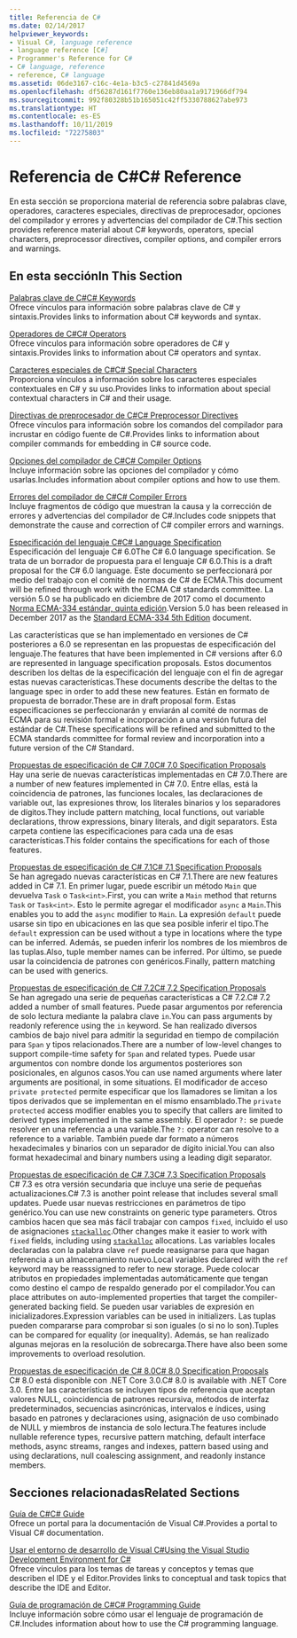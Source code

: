 ```yaml
---
title: Referencia de C#
ms.date: 02/14/2017
helpviewer_keywords:
- Visual C#, language reference
- language reference [C#]
- Programmer's Reference for C#
- C# language, reference
- reference, C# language
ms.assetid: 06de3167-c16c-4e1a-b3c5-c27841d4569a
ms.openlocfilehash: df56287d161f7760e136eb80aa1a9171966df794
ms.sourcegitcommit: 992f80328b51b165051c42ff5330788627abe973
ms.translationtype: HT
ms.contentlocale: es-ES
ms.lasthandoff: 10/11/2019
ms.locfileid: "72275803"
---
```

# <a name="c-reference"></a><span data-ttu-id="e2c46-102">Referencia de C#</span><span class="sxs-lookup"><span data-stu-id="e2c46-102">C# Reference</span></span>
<span data-ttu-id="e2c46-103">En esta sección se proporciona material de referencia sobre palabras clave, operadores, caracteres especiales, directivas de preprocesador, opciones del compilador y errores y advertencias del compilador de C#.</span><span class="sxs-lookup"><span data-stu-id="e2c46-103">This section provides reference material about C# keywords, operators, special characters, preprocessor directives, compiler options, and compiler errors and warnings.</span></span>  
  
## <a name="in-this-section"></a><span data-ttu-id="e2c46-104">En esta sección</span><span class="sxs-lookup"><span data-stu-id="e2c46-104">In This Section</span></span>  
 [<span data-ttu-id="e2c46-105">Palabras clave de C#</span><span class="sxs-lookup"><span data-stu-id="e2c46-105">C# Keywords</span></span>](./keywords/index.md)  
 <span data-ttu-id="e2c46-106">Ofrece vínculos para información sobre palabras clave de C# y sintaxis.</span><span class="sxs-lookup"><span data-stu-id="e2c46-106">Provides links to information about C# keywords and syntax.</span></span>  
  
 [<span data-ttu-id="e2c46-107">Operadores de C#</span><span class="sxs-lookup"><span data-stu-id="e2c46-107">C# Operators</span></span>](./operators/index.md)  
 <span data-ttu-id="e2c46-108">Ofrece vínculos para información sobre operadores de C# y sintaxis.</span><span class="sxs-lookup"><span data-stu-id="e2c46-108">Provides links to information about C# operators and syntax.</span></span>  

 [<span data-ttu-id="e2c46-109">Caracteres especiales de C#</span><span class="sxs-lookup"><span data-stu-id="e2c46-109">C# Special Characters</span></span>](./tokens/index.md)  
 <span data-ttu-id="e2c46-110">Proporciona vínculos a información sobre los caracteres especiales contextuales en C# y su uso.</span><span class="sxs-lookup"><span data-stu-id="e2c46-110">Provides links to information about special contextual characters in C# and their usage.</span></span>  

 [<span data-ttu-id="e2c46-111">Directivas de preprocesador de C#</span><span class="sxs-lookup"><span data-stu-id="e2c46-111">C# Preprocessor Directives</span></span>](./preprocessor-directives/index.md)  
 <span data-ttu-id="e2c46-112">Ofrece vínculos para información sobre los comandos del compilador para incrustar en código fuente de C#.</span><span class="sxs-lookup"><span data-stu-id="e2c46-112">Provides links to information about compiler commands for embedding in C# source code.</span></span>  
  
 [<span data-ttu-id="e2c46-113">Opciones del compilador de C#</span><span class="sxs-lookup"><span data-stu-id="e2c46-113">C# Compiler Options</span></span>](./compiler-options/index.md)  
 <span data-ttu-id="e2c46-114">Incluye información sobre las opciones del compilador y cómo usarlas.</span><span class="sxs-lookup"><span data-stu-id="e2c46-114">Includes information about compiler options and how to use them.</span></span>  
  
 [<span data-ttu-id="e2c46-115">Errores del compilador de C#</span><span class="sxs-lookup"><span data-stu-id="e2c46-115">C# Compiler Errors</span></span>](./compiler-messages/index.md)  
 <span data-ttu-id="e2c46-116">Incluye fragmentos de código que muestran la causa y la corrección de errores y advertencias del compilador de C#.</span><span class="sxs-lookup"><span data-stu-id="e2c46-116">Includes code snippets that demonstrate the cause and correction of C# compiler errors and warnings.</span></span>  
  
 [<span data-ttu-id="e2c46-117">Especificación del lenguaje C#</span><span class="sxs-lookup"><span data-stu-id="e2c46-117">C# Language Specification</span></span>](../../../_csharplang/spec/introduction.md)  
 <span data-ttu-id="e2c46-118">Especificación del lenguaje C# 6.0</span><span class="sxs-lookup"><span data-stu-id="e2c46-118">The C# 6.0 language specification.</span></span> <span data-ttu-id="e2c46-119">Se trata de un borrador de propuesta para el lenguaje C# 6.0.</span><span class="sxs-lookup"><span data-stu-id="e2c46-119">This is a draft proposal for the C# 6.0 language.</span></span> <span data-ttu-id="e2c46-120">Este documento se perfeccionará por medio del trabajo con el comité de normas de C# de ECMA.</span><span class="sxs-lookup"><span data-stu-id="e2c46-120">This document will be refined through work with the ECMA C# standards committee.</span></span> <span data-ttu-id="e2c46-121">La versión 5.0 se ha publicado en diciembre de 2017 como el documento [Norma ECMA-334 estándar, quinta edición](https://www.ecma-international.org/publications/files/ECMA-ST/ECMA-334.pdf).</span><span class="sxs-lookup"><span data-stu-id="e2c46-121">Version 5.0 has been released in December 2017 as the [Standard ECMA-334 5th Edition](https://www.ecma-international.org/publications/files/ECMA-ST/ECMA-334.pdf) document.</span></span>

<span data-ttu-id="e2c46-122">Las características que se han implementado en versiones de C# posteriores a 6.0 se representan en las propuestas de especificación del lenguaje.</span><span class="sxs-lookup"><span data-stu-id="e2c46-122">The features that have been implemented in C# versions after 6.0 are represented in language specification proposals.</span></span> <span data-ttu-id="e2c46-123">Estos documentos describen los deltas de la especificación del lenguaje con el fin de agregar estas nuevas características.</span><span class="sxs-lookup"><span data-stu-id="e2c46-123">These documents describe the deltas to the language spec in order to add these new features.</span></span> <span data-ttu-id="e2c46-124">Están en formato de propuesta de borrador.</span><span class="sxs-lookup"><span data-stu-id="e2c46-124">These are in draft proposal form.</span></span> <span data-ttu-id="e2c46-125">Estas especificaciones se perfeccionarán y enviarán al comité de normas de ECMA para su revisión formal e incorporación a una versión futura del estándar de C#.</span><span class="sxs-lookup"><span data-stu-id="e2c46-125">These specifications will be refined and submitted to the ECMA standards committee for formal review and incorporation into a future version of the C# Standard.</span></span>

 [<span data-ttu-id="e2c46-126">Propuestas de especificación de C# 7.0</span><span class="sxs-lookup"><span data-stu-id="e2c46-126">C# 7.0 Specification Proposals</span></span>](../../../_csharplang/proposals/csharp-7.0/pattern-matching.md)  
 <span data-ttu-id="e2c46-127">Hay una serie de nuevas características implementadas en C# 7.0.</span><span class="sxs-lookup"><span data-stu-id="e2c46-127">There are a number of new features implemented in C# 7.0.</span></span> <span data-ttu-id="e2c46-128">Entre ellas, está la coincidencia de patrones, las funciones locales, las declaraciones de variable out, las expresiones throw, los literales binarios y los separadores de dígitos.</span><span class="sxs-lookup"><span data-stu-id="e2c46-128">They include pattern matching, local functions, out variable declarations, throw expressions, binary literals, and digit separators.</span></span> <span data-ttu-id="e2c46-129">Esta carpeta contiene las especificaciones para cada una de esas características.</span><span class="sxs-lookup"><span data-stu-id="e2c46-129">This folder contains the specifications for each of those features.</span></span>
  
 [<span data-ttu-id="e2c46-130">Propuestas de especificación de C# 7.1</span><span class="sxs-lookup"><span data-stu-id="e2c46-130">C# 7.1 Specification Proposals</span></span>](../../../_csharplang/proposals/csharp-7.1/async-main.md)  
 <span data-ttu-id="e2c46-131">Se han agregado nuevas características en C# 7.1.</span><span class="sxs-lookup"><span data-stu-id="e2c46-131">There are new features added in C# 7.1.</span></span> <span data-ttu-id="e2c46-132">En primer lugar, puede escribir un método `Main` que devuelva `Task` o `Task<int>`.</span><span class="sxs-lookup"><span data-stu-id="e2c46-132">First, you can write a `Main` method that returns `Task` or `Task<int>`.</span></span> <span data-ttu-id="e2c46-133">Esto le permite agregar el modificador `async` a `Main`.</span><span class="sxs-lookup"><span data-stu-id="e2c46-133">This enables you to add the `async` modifier to `Main`.</span></span> <span data-ttu-id="e2c46-134">La expresión `default` puede usarse sin tipo en ubicaciones en las que sea posible inferir el tipo.</span><span class="sxs-lookup"><span data-stu-id="e2c46-134">The `default` expression can be used without a type in locations where the type can be inferred.</span></span> <span data-ttu-id="e2c46-135">Además, se pueden inferir los nombres de los miembros de las tuplas.</span><span class="sxs-lookup"><span data-stu-id="e2c46-135">Also, tuple member names can be inferred.</span></span> <span data-ttu-id="e2c46-136">Por último, se puede usar la coincidencia de patrones con genéricos.</span><span class="sxs-lookup"><span data-stu-id="e2c46-136">Finally, pattern matching can be used with generics.</span></span>

 [<span data-ttu-id="e2c46-137">Propuestas de especificación de C# 7.2</span><span class="sxs-lookup"><span data-stu-id="e2c46-137">C# 7.2 Specification Proposals</span></span>](../../../_csharplang/proposals/csharp-7.2/readonly-ref.md)  
 <span data-ttu-id="e2c46-138">Se han agregado una serie de pequeñas características a C# 7.2.</span><span class="sxs-lookup"><span data-stu-id="e2c46-138">C# 7.2 added a number of small features.</span></span> <span data-ttu-id="e2c46-139">Puede pasar argumentos por referencia de solo lectura mediante la palabra clave `in`.</span><span class="sxs-lookup"><span data-stu-id="e2c46-139">You can pass arguments by readonly reference using the `in` keyword.</span></span> <span data-ttu-id="e2c46-140">Se han realizado diversos cambios de bajo nivel para admitir la seguridad en tiempo de compilación para `Span` y tipos relacionados.</span><span class="sxs-lookup"><span data-stu-id="e2c46-140">There are a number of low-level changes to support compile-time safety for `Span` and related types.</span></span> <span data-ttu-id="e2c46-141">Puede usar argumentos con nombre donde los argumentos posteriores son posicionales, en algunos casos.</span><span class="sxs-lookup"><span data-stu-id="e2c46-141">You can use named arguments where later arguments are positional, in some situations.</span></span> <span data-ttu-id="e2c46-142">El modificador de acceso `private protected` permite especificar que los llamadores se limitan a los tipos derivados que se implementan en el mismo ensamblado.</span><span class="sxs-lookup"><span data-stu-id="e2c46-142">The `private protected` access modifier enables you to specify that callers are limited to derived types implemented in the same assembly.</span></span> <span data-ttu-id="e2c46-143">El operador `?:` se puede resolver en una referencia a una variable.</span><span class="sxs-lookup"><span data-stu-id="e2c46-143">The `?:` operator can resolve to a reference to a variable.</span></span> <span data-ttu-id="e2c46-144">También puede dar formato a números hexadecimales y binarios con un separador de dígito inicial.</span><span class="sxs-lookup"><span data-stu-id="e2c46-144">You can also format hexadecimal and binary numbers using a leading digit separator.</span></span>

 [<span data-ttu-id="e2c46-145">Propuestas de especificación de C# 7.3</span><span class="sxs-lookup"><span data-stu-id="e2c46-145">C# 7.3 Specification Proposals</span></span>](../../../_csharplang/proposals/csharp-7.3/blittable.md)  
 <span data-ttu-id="e2c46-146">C# 7.3 es otra versión secundaria que incluye una serie de pequeñas actualizaciones.</span><span class="sxs-lookup"><span data-stu-id="e2c46-146">C# 7.3 is another point release that includes several small updates.</span></span> <span data-ttu-id="e2c46-147">Puede usar nuevas restricciones en parámetros de tipo genérico.</span><span class="sxs-lookup"><span data-stu-id="e2c46-147">You can use new constraints on generic type parameters.</span></span> <span data-ttu-id="e2c46-148">Otros cambios hacen que sea más fácil trabajar con campos `fixed`, incluido el uso de asignaciones [`stackalloc`](./operators/stackalloc.md).</span><span class="sxs-lookup"><span data-stu-id="e2c46-148">Other changes make it easier to work with `fixed` fields, including using [`stackalloc`](./operators/stackalloc.md) allocations.</span></span> <span data-ttu-id="e2c46-149">Las variables locales declaradas con la palabra clave `ref` puede reasignarse para que hagan referencia a un almacenamiento nuevo.</span><span class="sxs-lookup"><span data-stu-id="e2c46-149">Local variables declared with the `ref` keyword may be reasssigned to refer to new storage.</span></span> <span data-ttu-id="e2c46-150">Puede colocar atributos en propiedades implementadas automáticamente que tengan como destino el campo de respaldo generado por el compilador.</span><span class="sxs-lookup"><span data-stu-id="e2c46-150">You can place attributes on auto-implemented properties that target the compiler-generated backing field.</span></span> <span data-ttu-id="e2c46-151">Se pueden usar variables de expresión en inicializadores.</span><span class="sxs-lookup"><span data-stu-id="e2c46-151">Expression variables can be used in initializers.</span></span> <span data-ttu-id="e2c46-152">Las tuplas pueden compararse para comprobar si son iguales (o si no lo son).</span><span class="sxs-lookup"><span data-stu-id="e2c46-152">Tuples can be compared for equality (or inequality).</span></span> <span data-ttu-id="e2c46-153">Además, se han realizado algunas mejoras en la resolución de sobrecarga.</span><span class="sxs-lookup"><span data-stu-id="e2c46-153">There have also been some improvements to overload resolution.</span></span>
  
 [<span data-ttu-id="e2c46-154">Propuestas de especificación de C# 8.0</span><span class="sxs-lookup"><span data-stu-id="e2c46-154">C# 8.0 Specification Proposals</span></span>](../../../_csharplang/proposals/csharp-8.0/nullable-reference-types.md)  
 <span data-ttu-id="e2c46-155">C# 8.0 está disponible con .NET Core 3.0.</span><span class="sxs-lookup"><span data-stu-id="e2c46-155">C# 8.0 is available with .NET Core 3.0.</span></span> <span data-ttu-id="e2c46-156">Entre las características se incluyen tipos de referencia que aceptan valores NULL, coincidencia de patrones recursiva, métodos de interfaz predeterminados, secuencias asincrónicas, intervalos e índices, using basado en patrones y declaraciones using, asignación de uso combinado de NULL y miembros de instancia de solo lectura.</span><span class="sxs-lookup"><span data-stu-id="e2c46-156">The features include nullable reference types, recursive pattern matching, default interface methods, async streams, ranges and indexes, pattern based using and using declarations, null coalescing assignment, and readonly instance members.</span></span>
  
## <a name="related-sections"></a><span data-ttu-id="e2c46-157">Secciones relacionadas</span><span class="sxs-lookup"><span data-stu-id="e2c46-157">Related Sections</span></span>  

 [<span data-ttu-id="e2c46-158">Guía de C#</span><span class="sxs-lookup"><span data-stu-id="e2c46-158">C# Guide</span></span>](../index.md)  
 <span data-ttu-id="e2c46-159">Ofrece un portal para la documentación de Visual C#.</span><span class="sxs-lookup"><span data-stu-id="e2c46-159">Provides a portal to Visual C# documentation.</span></span>  
  
 [<span data-ttu-id="e2c46-160">Usar el entorno de desarrollo de Visual C#</span><span class="sxs-lookup"><span data-stu-id="e2c46-160">Using the Visual Studio Development Environment for C#</span></span>](/visualstudio/get-started/csharp)  
 <span data-ttu-id="e2c46-161">Ofrece vínculos para los temas de tareas y conceptos y temas que describen el IDE y el Editor.</span><span class="sxs-lookup"><span data-stu-id="e2c46-161">Provides links to conceptual and task topics that describe the IDE and Editor.</span></span>  
  
 [<span data-ttu-id="e2c46-162">Guía de programación de C#</span><span class="sxs-lookup"><span data-stu-id="e2c46-162">C# Programming Guide</span></span>](../programming-guide/index.md)  
 <span data-ttu-id="e2c46-163">Incluye información sobre cómo usar el lenguaje de programación de C#.</span><span class="sxs-lookup"><span data-stu-id="e2c46-163">Includes information about how to use the C# programming language.</span></span>
